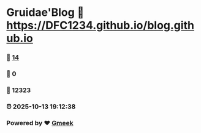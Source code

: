 # Gruidae'Blog :link: https://DFC1234.github.io/blog.github.io 
### :page_facing_up: [14](https://DFC1234.github.io/blog.github.io/tag.html) 
### :speech_balloon: 0 
### :hibiscus: 12323 
### :alarm_clock: 2025-10-13 19:12:38 
### Powered by :heart: [Gmeek](https://github.com/Meekdai/Gmeek)
